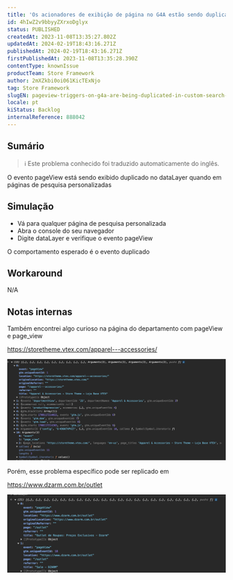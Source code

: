 ```yaml
---
title: 'Os acionadores de exibição de página no G4A estão sendo duplicados em páginas de pesquisa personalizadas'
id: 4hIwZ2v9bbyyZXrxoDglyx
status: PUBLISHED
createdAt: 2023-11-08T13:35:27.802Z
updatedAt: 2024-02-19T18:43:16.271Z
publishedAt: 2024-02-19T18:43:16.271Z
firstPublishedAt: 2023-11-08T13:35:28.390Z
contentType: knownIssue
productTeam: Store Framework
author: 2mXZkbi0oi061KicTExNjo
tag: Store Framework
slugEN: pageview-triggers-on-g4a-are-being-duplicated-in-custom-search-pages
locale: pt
kiStatus: Backlog
internalReference: 888042
---
```


## Sumário

>ℹ️ Este problema conhecido foi traduzido automaticamente do inglês.


O evento pageView está sendo exibido duplicado no dataLayer quando em páginas de pesquisa personalizadas

## Simulação



- Vá para qualquer página de pesquisa personalizada
- Abra o console do seu navegador
- Digite dataLayer e verifique o evento pageView

O comportamento esperado é o evento duplicado



## Workaround


N/A


## **Notas internas**

Também encontrei algo curioso na página do departamento com pageView e page_view

https://storetheme.vtex.com/apparel---accessories/

 ![](https://raw.githubusercontent.com/vtexdocs/known-issues/refs/heads/main/docs/pt/known-issues/Store%20Framework/os-acionadores-de-exibicao-de-pagina-no-g4a-estao-sendo-duplicados-em-paginas-de-pesquisa-personalizadas_1.png)

Porém, esse problema específico pode ser replicado em

https://www.dzarm.com.br/outlet

 ![](https://raw.githubusercontent.com/vtexdocs/known-issues/refs/heads/main/docs/pt/known-issues/Store%20Framework/os-acionadores-de-exibicao-de-pagina-no-g4a-estao-sendo-duplicados-em-paginas-de-pesquisa-personalizadas_2.png)

